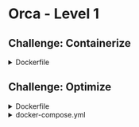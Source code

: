# Orca - Level 1

## Challenge: Containerize

<details><summary>Dockerfile</summary>
<p>

```Dockerfile
FROM golang:1.12-alpine
WORKDIR /orca
ENV GOPATH=/orca
COPY . .
RUN go build .
CMD ["sh", "/orca/bin/start.sh"]
```

</p>
</details>

## Challenge: Optimize

<details><summary>Dockerfile</summary>
<p>

```Dockerfile
FROM golang:1.12-alpine AS build
WORKDIR /orca
ENV GOPATH=/orca
COPY . .
RUN go build .

FROM alpine:3.9
COPY --from=build /orca/orca /orca/bin/start.sh /
CMD ["sh", "/start.sh"]
```

</p>
</details>

<details><summary>docker-compose.yml</summary>
<p>

```yaml
version: '3.7'

services:
  orca:
    image: orca
    build: .
    container_name: orca
```

</p>
</details>